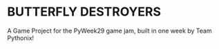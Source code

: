 # BUTTERFLY DESTROYERS

A Game Project for the PyWeek29 game jam, built in one week by Team Pythonix!

